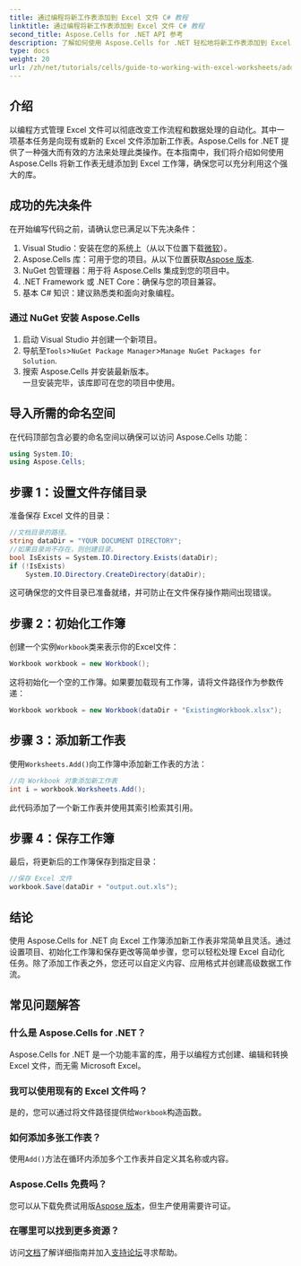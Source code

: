 ```yaml
---
title: 通过编程将新工作表添加到 Excel 文件 C# 教程
linktitle: 通过编程将新工作表添加到 Excel 文件 C# 教程
second_title: Aspose.Cells for .NET API 参考
description: 了解如何使用 Aspose.Cells for .NET 轻松地将新工作表添加到 Excel 文件。本综合指南提供了分步方法、代码示例和有用的提示。
type: docs
weight: 20
url: /zh/net/tutorials/cells/guide-to-working-with-excel-worksheets/add-new-sheet-to-excel-file-csharp-tutorial/
---
```

## 介绍

以编程方式管理 Excel 文件可以彻底改变工作流程和数据处理的自动化。其中一项基本任务是向现有或新的 Excel 文件添加新工作表。Aspose.Cells for .NET 提供了一种强大而有效的方法来处理此类操作。在本指南中，我们将介绍如何使用 Aspose.Cells 将新工作表无缝添加到 Excel 工作簿，确保您可以充分利用这个强大的库。

## 成功的先决条件

在开始编写代码之前，请确认您已满足以下先决条件：

1.  Visual Studio：安装在您的系统上（从以下位置下载[微软](https://visualstudio.microsoft.com/)）。
2.  Aspose.Cells 库：可用于您的项目。从以下位置获取[Aspose 版本](https://releases.aspose.com/cells/net/).
3. NuGet 包管理器：用于将 Aspose.Cells 集成到您的项目中。
4. .NET Framework 或 .NET Core：确保与您的项目兼容。
5. 基本 C# 知识：建议熟悉类和面向对象编程。

### 通过 NuGet 安装 Aspose.Cells

1. 启动 Visual Studio 并创建一个新项目。
2. 导航至`Tools`>`NuGet Package Manager`>`Manage NuGet Packages for Solution`.
3. 搜索 Aspose.Cells 并安装最新版本。  
   一旦安装完毕，该库即可在您的项目中使用。


## 导入所需的命名空间

在代码顶部包含必要的命名空间以确保可以访问 Aspose.Cells 功能：

```csharp
using System.IO;
using Aspose.Cells;
```

## 步骤 1：设置文件存储目录

准备保存 Excel 文件的目录：

```csharp
//文档目录的路径。
string dataDir = "YOUR DOCUMENT DIRECTORY";
//如果目录尚不存在，则创建目录。
bool IsExists = System.IO.Directory.Exists(dataDir);
if (!IsExists)
    System.IO.Directory.CreateDirectory(dataDir);
```

这可确保您的文件目录已准备就绪，并可防止在文件保存操作期间出现错误。


## 步骤 2：初始化工作簿

创建一个实例`Workbook`类来表示你的Excel文件：

```csharp
Workbook workbook = new Workbook();
```

这将初始化一个空的工作簿。如果要加载现有工作簿，请将文件路径作为参数传递：

```csharp
Workbook workbook = new Workbook(dataDir + "ExistingWorkbook.xlsx");
```


## 步骤 3：添加新工作表

使用`Worksheets.Add()`向工作簿中添加新工作表的方法：

```csharp
//向 Workbook 对象添加新工作表
int i = workbook.Worksheets.Add();
```

此代码添加了一个新工作表并使用其索引检索其引用。


## 步骤 4：保存工作簿

最后，将更新后的工作簿保存到指定目录：

```csharp
//保存 Excel 文件
workbook.Save(dataDir + "output.out.xls");
```

## 结论

使用 Aspose.Cells for .NET 向 Excel 工作簿添加新工作表非常简单且灵活。通过设置项目、初始化工作簿和保存更改等简单步骤，您可以轻松处理 Excel 自动化任务。除了添加工作表之外，您还可以自定义内容、应用格式并创建高级数据工作流。

## 常见问题解答

### 什么是 Aspose.Cells for .NET？

Aspose.Cells for .NET 是一个功能丰富的库，用于以编程方式创建、编辑和转换 Excel 文件，而无需 Microsoft Excel。

### 我可以使用现有的 Excel 文件吗？

是的，您可以通过将文件路径提供给`Workbook`构造函数。

### 如何添加多张工作表？

使用`Add()`方法在循环内添加多个工作表并自定义其名称或内容。

### Aspose.Cells 免费吗？

您可以从下载免费试用版[Aspose 版本](https://releases.aspose.com/)，但生产使用需要许可证。

### 在哪里可以找到更多资源？

访问[文档](https://reference.aspose.com/cells/net/)了解详细指南并加入[支持论坛](https://forum.aspose.com/c/cells/9)寻求帮助。